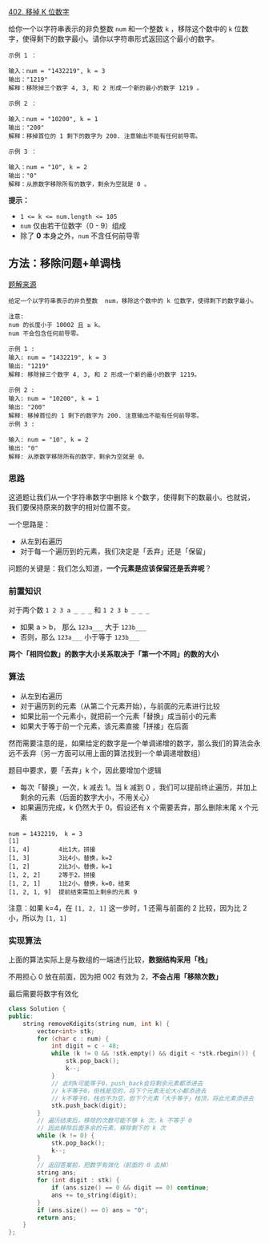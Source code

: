 [402. 移掉 K 位数字](https://leetcode-cn.com/problems/remove-k-digits/)

给你一个以字符串表示的非负整数 `num` 和一个整数 `k` ，移除这个数中的 `k` 位数字，使得剩下的数字最小。请你以字符串形式返回这个最小的数字。

```
示例 1 ：

输入：num = "1432219", k = 3
输出："1219"
解释：移除掉三个数字 4, 3, 和 2 形成一个新的最小的数字 1219 。

示例 2 ：

输入：num = "10200", k = 1
输出："200"
解释：移掉首位的 1 剩下的数字为 200. 注意输出不能有任何前导零。

示例 3 ：

输入：num = "10", k = 2
输出："0"
解释：从原数字移除所有的数字，剩余为空就是 0 。
```

**提示：**

- `1 <= k <= num.length <= 105`
- `num` 仅由若干位数字（0 - 9）组成
- 除了 **0** 本身之外，`num` 不含任何前导零

## 方法：移除问题+单调栈

[题解来源](https://leetcode-cn.com/problems/remove-k-digits/solution/yi-zhao-chi-bian-li-kou-si-dao-ti-ma-ma-zai-ye-b-5/)

```
给定一个以字符串表示的非负整数  num，移除这个数中的 k 位数字，使得剩下的数字最小。

注意:
num 的长度小于 10002 且 ≥ k。
num 不会包含任何前导零。

示例 1 :
输入: num = "1432219", k = 3
输出: "1219"
解释: 移除掉三个数字 4, 3, 和 2 形成一个新的最小的数字 1219。

示例 2 :
输入: num = "10200", k = 1
输出: "200"
解释: 移掉首位的 1 剩下的数字为 200. 注意输出不能有任何前导零。
示例 3 :

输入: num = "10", k = 2
输出: "0"
解释: 从原数字移除所有的数字，剩余为空就是 0。
```

### 思路

这道题让我们从一个字符串数字中删除 k 个数字，使得剩下的数最小。也就说，我们要保持原来的数字的相对位置不变。

一个思路是：

- 从左到右遍历
- 对于每一个遍历到的元素，我们决定是「丢弃」还是「保留」

问题的关键是：我们怎么知道，**一个元素是应该保留还是丢弃呢**？

### 前置知识

对于两个数 `1 2 3 a _ _ _` 和 `1 2 3 b _ _ _`

- 如果 a > b， 那么 `123a___` 大于 `123b___`
- 否则，那么 `123a___` 小于等于 `123b___`

**两个「相同位数」的数字大小关系取决于「第一个不同」的数的大小**

### 算法

- 从左到右遍历
- 对于遍历到的元素（从第二个元素开始），与前面的元素进行比较
- 如果比前一个元素小，就把前一个元素「替换」成当前小的元素
- 如果大于等于前一个元素，该元素直接「拼接」在后面

然而需要注意的是，如果给定的数字是一个单调递增的数字，那么我们的算法会永远不丢弃（另一方面可以用上面的算法找到一个单调递增数组）

题目中要求，要「丢弃」k 个，因此要增加个逻辑

- 每次「替换」一次，k 减去 1。当 k 减到 0 ，我们可以提前终止遍历，并加上剩余的元素（后面的数字大小，不用关心）
- 如果遍历完成，k 仍然大于 0。假设还有 x 个需要丢弃，那么删除末尾 x 个元素

```
num = 1432219， k = 3
[1]
[1, 4]        4比1大，拼接
[1, 3]        3比4小，替换，k=2
[1, 2]        2比3小，替换，k=1
[1, 2, 2]     2等于2，拼接
[1, 2, 1]     1比2小，替换，k=0，结束
[1, 2, 1, 9]  提前结束需加上剩余的元素 9
```

注意：如果 k=4，在 `[1, 2, 1]` 这一步时，1 还需与前面的 2 比较，因为比 2 小，所以为 `[1, 1]`

### 实现算法

上面的算法实际上是与数组的一端进行比较，**数据结构采用「栈」**

不用担心 0 放在前面，因为把 002 有效为 2，**不会占用「移除次数」**

最后需要将数字有效化

```cpp
class Solution {
public:
    string removeKdigits(string num, int k) {
        vector<int> stk;
        for (char c : num) {
            int digit = c - 48;
            while (k != 0 && !stk.empty() && digit < *stk.rbegin()) {
                stk.pop_back();
                k--;
            }
            // 此时k可能等于0，push_back会将剩余元素都添进去
            // k不等于0，但栈是空的，将下个元素无论大小都添进去
            // k不等于0，栈也不为空，但下个元素「大于等于」栈顶，将此元素添进去
            stk.push_back(digit);
        }
        // 遍历结束后，移除的次数可能不够 k 次，k 不等于 0
        // 因此移除后面多余的元素，移除剩下的 k 次
        while (k != 0) {
            stk.pop_back();
            k--;
        }
        // 返回答案前，把数字有效化（前面的 0 去掉）
        string ans;
        for (int digit : stk) {
            if (ans.size() == 0 && digit == 0) continue;
            ans += to_string(digit);
        }
        if (ans.size() == 0) ans = "0";
        return ans;
    }
};
```

